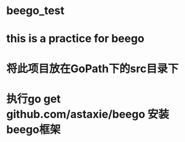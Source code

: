 # beego_test
# this is a practice for beego
# 将此项目放在GoPath下的src目录下
# 执行go get github.com/astaxie/beego 安装beego框架
